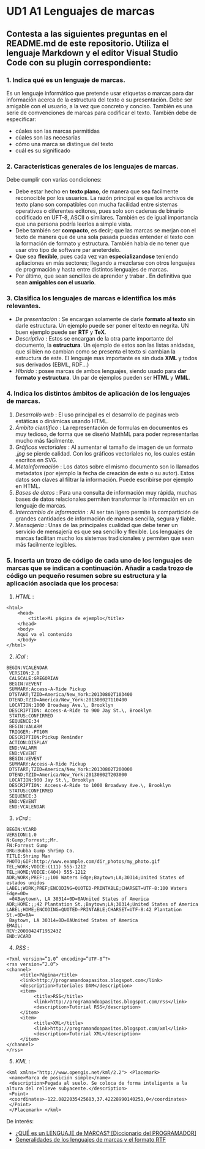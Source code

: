 # UD1 A1 Lenguajes de marcas

## Contesta a las siguientes preguntas en el README.md de este repositorio. Utiliza el lenguaje Markdown y el editor Visual Studio Code con su plugin correspondiente:

### 1. Indica qué es un lenguaje de marcas. ### 
Es un lenguaje informático que pretende usar etiquetas o marcas para dar información acerca de la estructura del texto o su presentación. Debe ser amigable con el usuario, a la vez que concreto y conciso. También es una serie de comvenciones de marcas para codificar el texto. También debe de especificar: 
   - cúales son las marcas permitidas
   - cúales son las necesarias
   - cómo una marca se distingue del texto
   - cuál es su significado
### 2. Características generales de los lenguajes de marcas.
Debe cumplir con varias condiciones: 
   - Debe estar hecho en **texto plano**, de manera que sea facilmente reconocible por los usuarios. La razón principal es que los archivos de texto plano son compatibles con mucha facilidad entre sistemas operativos o diferentes editores, pues solo son cadenas de binario codificado en UFT-8, ASCII  o similares. También es de igual importancia que una persona podría leerlos a simple vista. 
   - Debe también ser **compacto**, es decir; que las marcas se merjan con el texto de manera que de una sola pasada puedas entender el texto con la formación de formato y estructura. También habla de no tener que usar otro tipo de software par aneterdelo. 
   - Que sea **flexible**, pues cada vez van **especializandose** teniendo apliaciones en más sectores; llegando a mezclarse con otros lenguajes de progrmación y hasta entre distintos lenguajes de marcas.
   - Por último, que sean sencillos de aprender y trabar . En definitiva que sean **amigables con el usuario**.
### 3. Clasifica los lenguajes de marcas e identifica los más relevantes.
   - *De presentación* : Se encargan solamente de darle **formato al texto** sin darle estructura. Un ejemplo puede ser poner el texto en negrita. UN buen ejemplo puede ser **RTF** y **TeX**.
   - *Descriptivo* : Estos se encargan de la otra parte importante del documento, la **estructura**. Un ejemplo de estos son las listas anidadas, que si bien no cambian como se presenta el texto si cambian la estructura de este. El lenguaje mas importante es sin duda **XML** y todos sus derivados (EBML, RDF...)
   - *Híbrido* : posee marcas de ambos lenguajes, siendo usado para **dar formato y estructura**. Un par de ejemplos pueden ser **HTML** y **WML**. 

### 4. Indica los distintos ámbitos de aplicación de los lenguajes de marcas.
   1. *Desarrollo web* : El uso principal es el desarrollo de paginas web estáticas o dinámicas usando HTML.
   2. *Ámbito científico* : La representación de formulas en documentos es muy tedioso, de forma que se diseñó MathML para poder representarlas mucho más fácilmente. 
   3. *Gráficos vectoriales* : Al aumentar el tamaño de imagen de un formato *.jpg* se pierde calidad. Con los gráficos vectoriales no, los cuales están escritos en SVG. 
   4. *Metainformación* : Los datos sobre el mismo documento son lo llamados metadatos (por ejemplo la fecha de creación de este o su autor). Estos datos son claves al filtrar la información. Puede escribirse por ejemplo en HTML. 
   5. *Bases de datos*  : Para una consulta de información muy rápida, muchas bases de datos relacionales permiten transformar la información en un lenguaje de marcas. 
   6. *Intercambio de información* : Al ser tan ligero permite la compartición de grandes cantidades de información de manera sencilla, segura y fiable. 
   7. *Mensajería* : Unas de las principales cualidad que debe tener un servicio de mensajería es que sea sencillo y flexible. Los lenguajes de marcas facilitan mucho los sistemas tradicionales y permiten que sean más facilmente legibles. 
### 5. Inserta un trozo de código de cada uno de los lenguajes de marcas que se indican a continuación. Añadir a cada trozo de código un pequeño resumen sobre su estructura y la aplicación asociada que los procesa:
1. *HTML* :  
```
<html>
	<head>
		<title>Mi página de ejemplo</title>
	</head>
	<body>
	Aquí va el contenido
	</body>
</html>
``````
2. *iCal* : 

```
BEGIN:VCALENDAR
 VERSION:2.0
 CALSCALE:GREGORIAN
 BEGIN:VEVENT
 SUMMARY:Access-A-Ride Pickup
 DTSTART;TZID=America/New_York:20130802T103400
 DTEND;TZID=America/New_York:20130802T110400
 LOCATION:1000 Broadway Ave.\, Brooklyn
 DESCRIPTION: Access-A-Ride to 900 Jay St.\, Brooklyn
 STATUS:CONFIRMED
 SEQUENCE:34
 BEGIN:VALARM
 TRIGGER:-PT10M
 DESCRIPTION:Pickup Reminder
 ACTION:DISPLAY
 END:VALARM
 END:VEVENT
 BEGIN:VEVENT
 SUMMARY:Access-A-Ride Pickup
 DTSTART;TZID=America/New_York:20130802T200000
 DTEND;TZID=America/New_York:20130802T203000
 LOCATION:900 Jay St.\, Brooklyn
 DESCRIPTION: Access-A-Ride to 1000 Broadway Ave.\, Brooklyn
 STATUS:CONFIRMED
 SEQUENCE:3
 END:VEVENT
 END:VCALENDAR 
 ```
 
3. *vCrd* :

``` 
BEGIN:VCARD
VERSION:1.0
N:Gump;Forrest;;Mr.
FN:Forrest Gump
ORG:Bubba Gump Shrimp Co.
TITLE:Shrimp Man
PHOTO;GIF:http://www.example.com/dir_photos/my_photo.gif
TEL;WORK;VOICE:(111) 555-1212
TEL;HOME;VOICE:(404) 555-1212
ADR;WORK;PREF:;;100 Waters Edge;Baytown;LA;30314;United States of estados unidos 
LABEL;WORK;PREF;ENCODING=QUOTED-PRINTABLE;CHARSET=UTF-8:100 Waters Edge=0D=
 =0ABaytown\, LA 30314=0D=0AUnited States of America
ADR;HOME:;;42 Plantation St.;Baytown;LA;30314;United States of America
LABEL;HOME;ENCODING=QUOTED-PRINTABLE;CHARSET=UTF-8:42 Plantation St.=0D=0A=
 Baytown, LA 30314=0D=0AUnited States of America
EMAIL:
REV:20080424T195243Z
END:VCARD 
```
4. *RSS* :
```
<?xml version=”1.0” encoding=”UTF-8”?>
<rss version=”2.0”>
<channel>
     <title>Página</title>
     <link>http://programandoapasitos.blogspot.com</link>
     <description>Tutoriales DAM</description>
     <item>
          <title>RSS</title>
          <link>http://programandoapasitos.blogspot.com/rss</link>
          <description>Tutorial RSS</description>
     </item>
     <item>
          <title>XML</title>
          <link>http://programandoapasitos.blogspot.com/xml</link>
          <description>Tutorial XML</description>
     </item>
</channel>
</rss>
```
5. *KML* :
```<?xml version="1.0" encoding="UTF-8"?>
<kml xmlns="http://www.opengis.net/kml/2.2"> <Placemark>
 <name>Marca de posición simple</name>
 <description>Pegada al suelo. Se coloca de forma inteligente a la altura del relieve subyacente.</description>
 <Point>
 <coordinates>-122.0822035425683,37.42228990140251,0</coordinates>
 </Point>
 </Placemark> </kml>
 ```


De interés:
- [¿QUÉ es un LENGUAJE de MARCAS? [Diccionario del PROGRAMADOR]](https://youtu.be/3CZCV5-HVRg)
- [Generalidades de los lenguajes de marcas y el formato RTF](https://youtu.be/rga8ORhvVNg)
